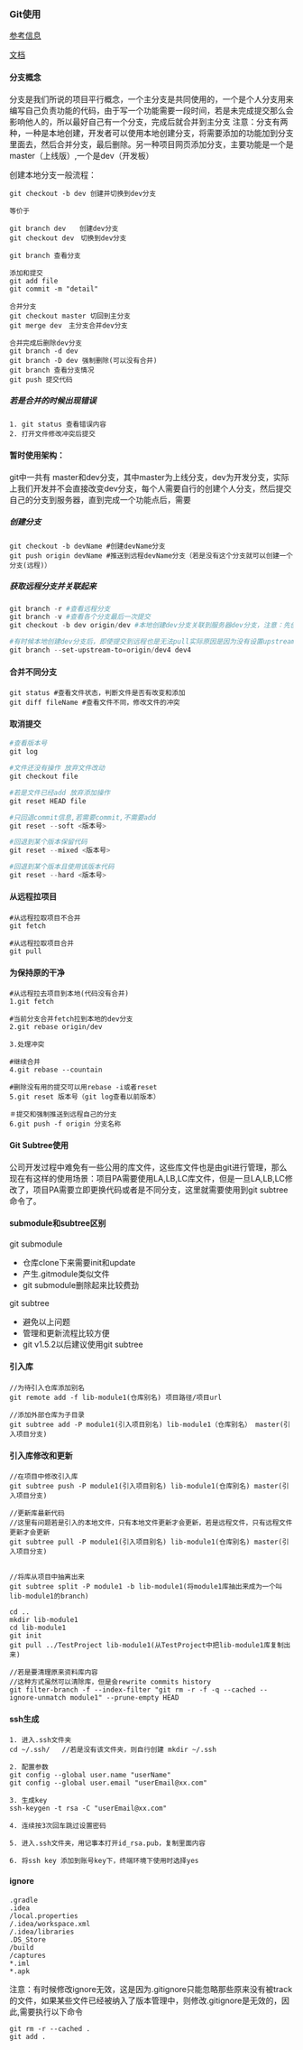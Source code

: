 ### Git使用

[参考信息](http://www.jianshu.com/p/b357df6794e3)

[文档](http://git.oschina.net/progit/)

#### 分支概念
分支是我们所说的项目平行概念，一个主分支是共同使用的，一个是个人分支用来编写自己负责功能的代码，由于写一个功能需要一段时间，若是未完成提交那么会影响他人的，所以最好自己有一个分支，完成后就合并到主分支
注意：分支有两种，一种是本地创建，开发者可以使用本地创建分支，将需要添加的功能加到分支里面去，然后合并分支，最后删除。另一种项目网页添加分支，主要功能是一个是master（上线版）,一个是dev（开发板）

创建本地分支一般流程：
```
git checkout -b dev 创建并切换到dev分支

等价于

git branch dev　　创建dev分支
git checkout dev　切换到dev分支
```

```
git branch 查看分支
```

```
添加和提交
git add file
git commit -m "detail"
```

```
合并分支
git checkout master 切回到主分支
git merge dev　主分支合并dev分支
```

```
合并完成后删除dev分支
git branch -d dev
git branch -D dev 强制删除(可以没有合并)
git branch 查看分支情况
git push 提交代码
```

##### 若是合并的时候出现错误
```
1. git status 查看错误内容
2. 打开文件修改冲突后提交
```

#### 暂时使用架构：
git中一共有 master和dev分支，其中master为上线分支，dev为开发分支，实际上我们开发并不会直接改变dev分支，每个人需要自行的创建个人分支，然后提交自己的分支到服务器，直到完成一个功能点后，需要

##### 创建分支
```
git checkout -b devName #创建devName分支
git push origin devName #推送到远程devName分支（若是没有这个分支就可以创建一个分支(远程)）
```

##### 获取远程分支并关联起来
```powershell
git branch -r #查看远程分支
git branch -v #查看各个分支最后一次提交
git checkout -b dev origin/dev #本地创建dev分支关联到服务器dev分支，注意：先创建然后关联，若是直接打 git checkout origin/dev就会出现错误，同时必须关联后才能够获取远程分支最新代码

#有时候本地创建dev分支后，即使提交到远程也是无法pull实际原因是因为没有设置upstream上流，所以需要下面设置
git branch --set-upstream-to=origin/dev4 dev4
```

#### 合并不同分支
```
git status #查看文件状态，判断文件是否有改变和添加
git diff fileName #查看文件不同，修改文件的冲突
```

#### 取消提交
```powershell
#查看版本号
git log

#文件还没有操作 放弃文件改动
git checkout file

#若是文件已经add 放弃添加操作
git reset HEAD file

#只回退commit信息,若需要commit,不需要add
git reset --soft <版本号>

#回退到某个版本保留代码
git reset --mixed <版本号>

#回退到某个版本且使用该版本代码
git reset --hard <版本号>
```

#### 从远程拉项目
```
#从远程拉取项目不合并
git fetch

#从远程拉取项目合并
git pull
```

#### 为保持原的干净
```
#从远程拉去项目到本地(代码没有合并)
1.git fetch

#当前分支合并fetch拉到本地的dev分支
2.git rebase origin/dev

3.处理冲突

#继续合并
4.git rebase --countain

#删除没有用的提交可以用rebase -i或者reset
5.git reset 版本号（git log查看以前版本）

＃提交和强制推送到远程自己的分支
6.git push -f origin 分支名称
```


#### Git Subtree使用
公司开发过程中难免有一些公用的库文件，这些库文件也是由git进行管理，那么现在有这样的使用场景：项目PA需要使用LA,LB,LC库文件，但是一旦LA,LB,LC修改了，项目PA需要立即更换代码或者是不同分支，这里就需要使用到git subtree命令了。

#### submodule和subtree区别
git submodule
- 仓库clone下来需要init和update
- 产生.gitmodule类似文件
- git submodule删除起来比较费劲

git subtree
- 避免以上问题
- 管理和更新流程比较方便
- git v1.5.2以后建议使用git subtree

#### 引入库
```git
//为待引入仓库添加别名
git remote add -f lib-module1(仓库别名) 项目路径/项目url

//添加外部仓库为子目录
git subtree add -P module1(引入项目别名) lib-module1（仓库别名） master(引入项目分支)
```

#### 引入库修改和更新
```
//在项目中修改引入库
git subtree push -P module1(引入项目别名) lib-module1(仓库别名) master(引入项目分支)

//更新库最新代码
//这里有问题若是引入的本地文件，只有本地文件更新才会更新，若是远程文件，只有远程文件更新才会更新
git subtree pull -P module1(引入项目别名) lib-module1(仓库别名) master(引入项目分支)


//将库从项目中抽离出来
git subtree split -P module1 -b lib-module1(将module1库抽出来成为一个叫lib-module1的branch)

cd ..
mkdir lib-module1
cd lib-module1
git init
git pull ../TestProject lib-module1(从TestProject中把lib-module1库复制出来)

//若是要清理原来资料库内容
//这种方式虽然可以清除库，但是会rewrite commits history
git filter-branch -f --index-filter "git rm -r -f -q --cached --ignore-unmatch module1" --prune-empty HEAD

```

#### ssh生成
```
1. 进入.ssh文件夹
cd ~/.ssh/   //若是没有该文件夹，则自行创建 mkdir ~/.ssh

2. 配置参数
git config --global user.name "userName"
git config --global user.email "userEmail@xx.com"

3. 生成key
ssh-keygen -t rsa -C "userEmail@xx.com"

4. 连续按3次回车跳过设置密码

5. 进入.ssh文件夹，用记事本打开id_rsa.pub，复制里面内容

6. 将ssh key 添加到账号key下，终端环境下使用时选择yes
```

#### ignore
```
.gradle
.idea
/local.properties
/.idea/workspace.xml
/.idea/libraries
.DS_Store
/build
/captures
*.iml
*.apk
```

注意：有时候修改ignore无效，这是因为.gitignore只能忽略那些原来没有被track的文件，如果某些文件已经被纳入了版本管理中，则修改.gitignore是无效的，因此,需要执行以下命令

```
git rm -r --cached .  
git add .
```

